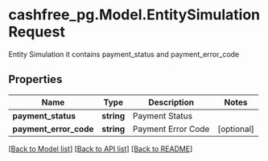 # cashfree_pg.Model.EntitySimulationRequest
Entity Simulation it contains payment_status and payment_error_code

## Properties

Name | Type | Description | Notes
------------ | ------------- | ------------- | -------------
**payment_status** | **string** | Payment Status | 
**payment_error_code** | **string** | Payment Error Code | [optional] 

[[Back to Model list]](../README.md#documentation-for-models) [[Back to API list]](../README.md#documentation-for-api-endpoints) [[Back to README]](../README.md)

